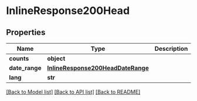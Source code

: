 # InlineResponse200Head

## Properties
Name | Type | Description | Notes
------------ | ------------- | ------------- | -------------
**counts** | **object** |  | [optional] 
**date_range** | [**InlineResponse200HeadDateRange**](InlineResponse200HeadDateRange.md) |  | [optional] 
**lang** | **str** |  | [optional] 

[[Back to Model list]](../README.md#documentation-for-models) [[Back to API list]](../README.md#documentation-for-api-endpoints) [[Back to README]](../README.md)



